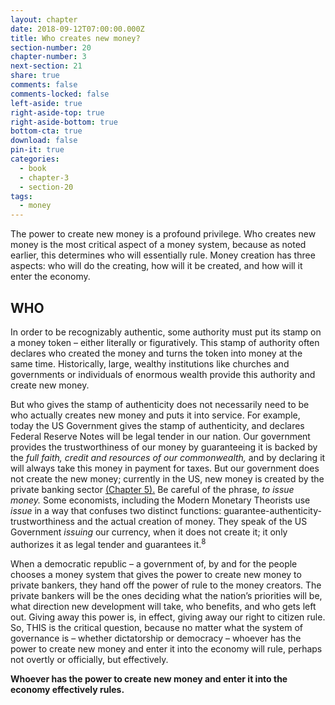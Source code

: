 ```yaml
---
layout: chapter
date: 2018-09-12T07:00:00.000Z
title: Who creates new money?
section-number: 20
chapter-number: 3
next-section: 21
share: true
comments: false
comments-locked: false
left-aside: true
right-aside-top: true
right-aside-bottom: true
bottom-cta: true
download: false
pin-it: true
categories:
  - book
  - chapter-3
  - section-20
tags:
  - money
---
```

The power to create new money is a profound privilege. Who creates
new money is the most critical aspect of a money system, because
as noted earlier, this determines who will essentially rule. Money
creation has three aspects: who will do the creating, how will it be
created, and how will it enter the economy.

## WHO

In order to be recognizably authentic, some authority must put
its stamp on a money token – either literally or figuratively. This
stamp of authority often declares who created the money and
turns the token into money at the same time. Historically, large,
wealthy institutions like churches and governments or individuals of
enormous wealth provide this authority and create new money.

But who gives the stamp of authenticity does not necessarily need
to be who actually creates new money and puts it into service. For
example, today the US Government gives the stamp of authenticity,
and declares Federal Reserve Notes will be legal tender in our nation.
Our government provides the trustworthiness of our money by
guaranteeing it is backed by the _full faith, credit and resources of our
commonwealth,_ and by declaring it will always take this money in
payment for taxes. But our government does not create the new
money; currently in the US, new money is created by the private
banking sector [(Chapter 5).](https://usmoney.us/book/chapter-5) Be careful of the phrase, _to issue money._ Some economists, including the Modern Monetary Theorists use _issue_ in a way that confuses two distinct functions: guarantee-authenticity-
trustworthiness and the actual creation of money. They speak of the
US Government _issuing_ our currency, when it does not create it; it
only authorizes it as legal tender and guarantees it.<sup>8</sup>

When a democratic republic – a government of, by and for the people chooses a money system that gives the power to create new money
 to private bankers, they hand off the power of rule to the money
 creators. The private bankers will be the ones deciding what the
 nation’s priorities will be, what direction new development will take,
who benefits, and who gets left out. Giving away this power is, in
effect, giving away our right to citizen rule.
So, THIS is the critical question, because no matter what the system of
governance is – whether dictatorship or democracy – whoever has the
power to create new money and enter it into the economy will rule,
perhaps not overtly or officially, but effectively.

**Whoever has the power to create new money and enter it into the
economy effectively rules.**
